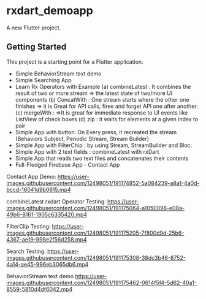 # rxdart_demoapp

A new Flutter project.

## Getting Started

This project is a starting point for a Flutter application.

- Simple BehaviorStream text demo
- Simple Searching App
- Learn Rx Operators with Example
(a) combineLatest : It combines the result of two or more stream => the latest state of two/more UI components
(b) ConcatWith : One stream starts where the other one finishes => it is Great for API calls, firee and forget API one after another.
(c) mergeWith : =>It is great for immediate response to UI events like ListView of check boxes
(d) zip : it waits for elements at a given index to pair
- Simple App with button: On Every press, it recreated the stream (Behaviors Subject, Periodic Stream, Stream Builder)
- Simple App with FilterChip : by using Stream, StreamBuilder and Bloc.
- Simple App with 2 text fields : combineLatest with rxDart
- Simple App that reads two text files and concatenates their contents
- Full-Fledged Firebase App - Contact App


Contact App Demo:
https://user-images.githubusercontent.com/12498051/191174852-5a084239-a8a1-4a0d-bccd-16041d9b0615.mp4


combineLatest rxdart Operator Testing:
https://user-images.githubusercontent.com/12498051/191175064-a1050098-e08a-49b6-8161-1905c6335420.mp4


FilterClip Testing:
https://user-images.githubusercontent.com/12498051/191175205-7f800d9d-25b6-4367-ae19-998e2f56d258.mp4


Search Testing:
https://user-images.githubusercontent.com/12498051/191175308-38dc3b46-8752-4a14-ae45-996eb3065db6.mp4


BehaviorStream text demo
https://user-images.githubusercontent.com/12498051/191175462-0614f5f4-5d62-40a1-8559-5810d4df6042.mp4

